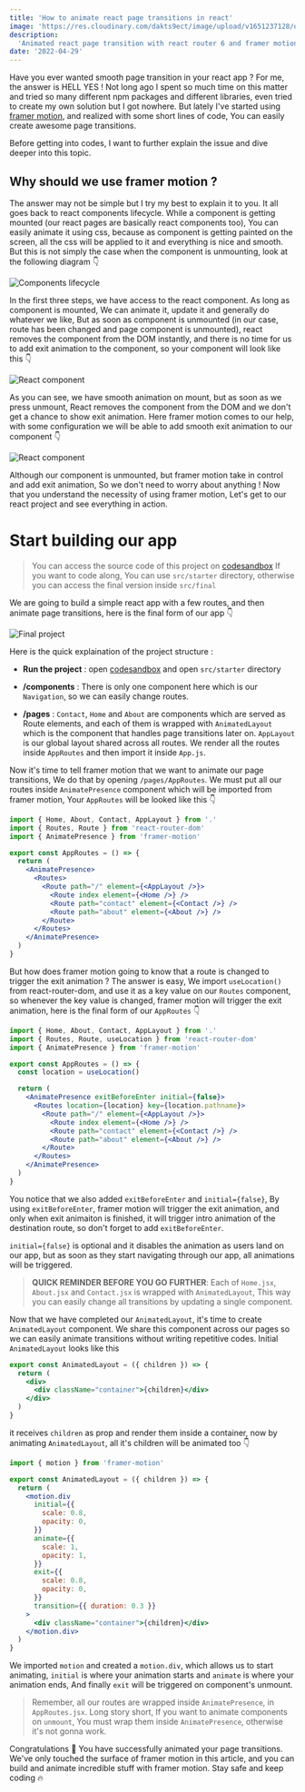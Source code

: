 ```yaml
---
title: 'How to animate react page transitions in react'
image: 'https://res.cloudinary.com/dakts9ect/image/upload/v1651237128/opengraph/post_ei2ydv.jpg'
description:
  'Animated react page transition with react router 6 and framer motion'
date: '2022-04-29'
---
```


Have you ever wanted smooth page transition in your react app ? For me, the
answer is HELL YES ! Not long ago I spent so much time on this matter and tried
so many different npm packages and different libraries, even tried to create my
own solution but I got nowhere. But lately I've started using
[framer motion](https://www.framer.com/), and realized with some short lines of
code, You can easily create awesome page transitions.

Before getting into codes, I want to further explain the issue and dive deeper
into this topic.

## Why should we use framer motion ?

The answer may not be simple but I try my best to explain it to you. It all goes
back to react components lifecycle. While a component is getting mounted (our
react pages are basically react components too), You can easily animate it using
css, because as component is getting painted on the screen, all the css will be
applied to it and everything is nice and smooth. But this is not simply the case
when the component is unmounting, look at the following diagram 👇

![Components lifecycle](https://media.geeksforgeeks.org/wp-content/uploads/lifecycle_reactjs.jpg 'Components lifecycle')

In the first three steps, we have access to the react component. As long as
component is mounted, We can animate it, update it and generally do whatever we
like, But as soon as component is unmounted (in our case, route has been changed
and page component is unmounted), react removes the component from the DOM
instantly, and there is no time for us to add exit animation to the component,
so your component will look like this 👇

![React component](https://res.cloudinary.com/dakts9ect/image/upload/v1651227216/blog-images/ezgif-3-df84a65548_icjlpo.gif 'React component')

As you can see, we have smooth animation on mount, but as soon as we press
unmount, React removes the component from the DOM and we don't get a chance to
show exit animation. Here framer motion comes to our help, with some
configuration we will be able to add smooth exit animation to our component 👇

![React component](https://res.cloudinary.com/dakts9ect/image/upload/v1651227612/blog-images/ezgif-3-37c9b233a4_mlwphx.gif 'React component')

Although our component is unmounted, but framer motion take in control and add
exit animation, So we don't need to worry about anything ! Now that you
understand the necessity of using framer motion, Let's get to our react project
and see everything in action.

# Start building our app

> You can access the source code of this project on
> [codesandbox](https://codesandbox.io/s/react-animated-page-transitions-xo5tqb)
> If you want to code along, You can use `src/starter` directory, otherwise you
> can access the final version inside `src/final`

We are going to build a simple react app with a few routes, and then animate
page transitions, here is the final form of our app 👇

![Final project](https://res.cloudinary.com/dakts9ect/image/upload/v1651229899/blog-images/ezgif-3-d60e03deca_mkzkwa.gif 'Final project')

Here is the quick explaination of the project structure :

- **Run the project** : open
  [codesandbox](https://codesandbox.io/s/react-animated-page-transitions-xo5tqb)
  and open `src/starter` directory

- **/components** : There is only one component here which is our `Navigation`,
  so we can easily change routes.

- **/pages** : `Contact`, `Home` and `About` are components which are served as
  Route elements, and each of them is wrapped with `AnimatedLayout` which is the
  component that handles page transitions later on. `AppLayout` is our global
  layout shared across all routes. We render all the routes inside `AppRoutes`
  and then import it inside `App.js`.

Now it's time to tell framer motion that we want to animate our page
transitions, We do that by opening `/pages/AppRoutes`. We must put all our
routes inside `AnimatePresence` component which will be imported from framer
motion, Your `AppRoutes` will be looked like this 👇

```jsx
import { Home, About, Contact, AppLayout } from '.'
import { Routes, Route } from 'react-router-dom'
import { AnimatePresence } from 'framer-motion'

export const AppRoutes = () => {
  return (
    <AnimatePresence>
      <Routes>
        <Route path="/" element={<AppLayout />}>
          <Route index element={<Home />} />
          <Route path="contact" element={<Contact />} />
          <Route path="about" element={<About />} />
        </Route>
      </Routes>
    </AnimatePresence>
  )
}
```

But how does framer motion going to know that a route is changed to trigger the
exit animation ? The answer is easy, We import `useLocation()` from
react-router-dom, and use it as a key value on our `Routes` component, so
whenever the key value is changed, framer motion will trigger the exit
animation, here is the final form of our `AppRoutes` 👇

```jsx
import { Home, About, Contact, AppLayout } from '.'
import { Routes, Route, useLocation } from 'react-router-dom'
import { AnimatePresence } from 'framer-motion'

export const AppRoutes = () => {
  const location = useLocation()

  return (
    <AnimatePresence exitBeforeEnter initial={false}>
      <Routes location={location} key={location.pathname}>
        <Route path="/" element={<AppLayout />}>
          <Route index element={<Home />} />
          <Route path="contact" element={<Contact />} />
          <Route path="about" element={<About />} />
        </Route>
      </Routes>
    </AnimatePresence>
  )
}
```

You notice that we also added `exitBeforeEnter` and `initial={false}`, By using
`exitBeforeEnter`, framer motion will trigger the exit animation, and only when
exit animaiton is finished, it will trigger intro animation of the destination
route, so don't forget to add `exitBeforeEnter`.

`initial={false}` is optional and it disables the animation as users land on our
app, but as soon as they start navigating through our app, all animations will
be triggered.

> **QUICK REMINDER BEFORE YOU GO FURTHER**: Each of `Home.jsx`, `About.jsx` and
> `Contact.jsx` is wrapped with `AnimatedLayout`, This way you can easily change
> all transitions by updating a single component.

Now that we have completed our `AnimatedLayout`, it's time to create
`AnimatedLayout` component. We share this component across our pages so we can
easily animate transitions without writing repetitive codes. Initial
`AnimatedLayout` looks like this

```jsx
export const AnimatedLayout = ({ children }) => {
  return (
    <div>
      <div className="container">{children}</div>
    </div>
  )
}
```

it receives `children` as prop and render them inside a container, now by
animating `AnimatedLayout`, all it's children will be animated too 👇

```jsx
import { motion } from 'framer-motion'

export const AnimatedLayout = ({ children }) => {
  return (
    <motion.div
      initial={{
        scale: 0.8,
        opacity: 0,
      }}
      animate={{
        scale: 1,
        opacity: 1,
      }}
      exit={{
        scale: 0.8,
        opacity: 0,
      }}
      transition={{ duration: 0.3 }}
    >
      <div className="container">{children}</div>
    </motion.div>
  )
}
```

We imported `motion` and created a `motion.div`, which allows us to start
animating, `initial` is where your animation starts and `animate` is where your
animation ends, And finally `exit` will be triggered on component's unmount.

> Remember, all our routes are wrapped inside `AnimatePresence`, in
> `AppRoutes.jsx`. Long story short, If you want to animate components on
> `unmount`, You must wrap them inside `AnimatePresence`, otherwise it's not
> gonna work.

Congratulations 🎉 You have successfully animated your page transitions. We've
only touched the surface of framer motion in this article, and you can build and
animate incredible stuff with framer motion. Stay safe and keep coding 🔥
